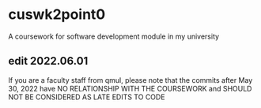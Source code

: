 # cuswk2point0
A coursework for software development module in my university<br>

## edit 2022.06.01
If you are a faculty staff from qmul, please note that the commits after May 30, 2022 have NO RELATIONSHIP WITH THE COURSEWORK and SHOULD NOT BE CONSIDERED AS LATE EDITS TO CODE
